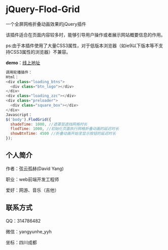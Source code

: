 # jQuery-Flod-Grid
一个全屏网格折叠动画效果的jQuery插件

该插件适合在页面内容较多时，能够引导用户操作或者展示网站概要信息的作用。

ps:由于本插件使用了大量CSS3属性，对于低版本浏览器（如ie9以下版本等不支持CSS3属性的浏览器）不兼容。

**demo**：[线上地址](https://yangyunhe369.github.io/jQuery-Apple-Slider/)

``` javascript
调用轮播插件：
Html：
<div class="loading_btns">
  <div class="btn_logo"></div>
</div>
<div class="loading_zzc"></div>
<div class="preloader">
  <div class="square_box"></div>
</div>
Javascript：
$('body').FlodGrid({
  shadeTime: 1000, //遮罩层遮挡网格时长
  flodTime: 1000, //初始化页面执行网格折叠动画的延迟时长
  showBtnTime: 4500 //折叠动画开始至显示按钮的延迟时长
});
```

## 个人简介
作者：弦云孤赫(David Yang)

职业：web前端开发工程师

爱好：网游、音乐（吉他）

## 联系方式
QQ：314786482

微信：yangyunhe_yyh

坐标：四川成都
